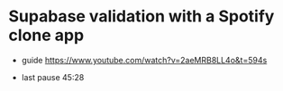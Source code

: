 # Supabase validation with a Spotify clone app

- guide
https://www.youtube.com/watch?v=2aeMRB8LL4o&t=594s

- last pause
45:28
